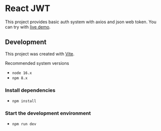 # React JWT

This project provides basic auth system with axios and json web token. You can try with [live demo](https://react-jwt-yigiterdev.vercel.app/login).

## Development

This project was created with [Vite](https://vitejs.dev/).

Recommended system versions

- `node 16.x`
- `npm 8.x`

### Install dependencies

- `npm install`

### Start the development environment

- `npm run dev`
